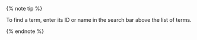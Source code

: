 {% note tip %}

To find a term, enter its ID or name in the search bar above the list of terms.

{% endnote %}

